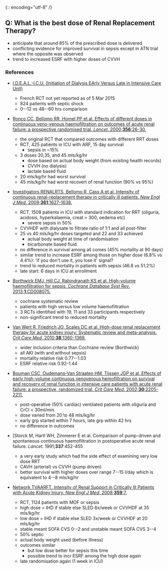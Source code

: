 {:: encoding="utf-8" /}

## Q: What is the best dose of Renal Replacement Therapy?

- anticipate that around 85% of the prescribed dose is delivered
- conflicting evidence for improved survival in sepsis except in ATN trial where the opposite was observed
- trend to increased ESRF with higher doses of CVVH

### References

- [I.D.E.A.L.-I.C.U. (Initiation of Dialysis EArly Versus Late in Intensive Care Unit)](http://clinicaltrials.gov/show/NCT01682590)
    - French RCT not yet reported as of 5 Mar 2015
    - 824 patients with septic shock
    - 0--12 vs 48--60 hrs comparison

- [Ronco CC, Bellomo RR, Homel PP et al. Effects of different doses in continuous veno-venous haemofiltration on outcomes of acute renal failure: a prospective randomised trial. *Lancet*. 2000;**356**:26-30.](http://dx.doi.org/10.1016/S0140-6736(00)02430-2)
    - the original RCT that compared outcomes with different RRT doses
    - RCT, 425 patients in ICU with ARF, 15 day survival
        - sepsis in ~15%
    - 3 doses 20,35, and 45 mls/kg/hr
        - dose based on actual body weight (from existing health records)
        - CVVH (no dialysis)
        - lactate based fluid
    - 20 mls/kg/hr had worst survival
    - 45 mls/kg/hr had worst recovert of renal function (90% vs 95%)

- [Investigators RENALRTS, Bellomo R, Cass A et al. Intensity of continuous renal-replacement therapy in critically ill patients. *New Engl J Med*. 2009;**361**:1627-1638.](http://dx.doi.org/10.1056/NEJMoa0902413)
    - RCT, 1508 patients in ICU with standard indication for RRT (oliguria, acidosis, hyperkalaemia, creat > 300, oedema etc)
        - severe sepsis in 50%
    - CVVHDF with dialysate to filtrate ratio of 1:1 and all post-filter
    - 25 vs 40 mls/kg/hr doses targeted and 22 and 33 achieved
        - actual body weight at time of randomisation
        - bicarbonate based fluid
    - no difference in survival among all comes (45% mortality at 90 days)
    - similar trend to increase ESRF among those on higher dose (6.8% vs 4.4%): 'if you don't use it, you lose it' signal?
    - trend to reduced mortality in patients with sepsis (46.8 vs 51.2%)
    - late start: 6 days in ICU at enrollment


- [Borthwick EMJ, Hill CJ, Rabindranath KS et al. High-volume haemofiltration for sepsis. *Cochrane Database Syst Rev*. 2013;**1**:CD008075.](http://dx.doi.org/10.1002/14651858.CD008075.pub2)
    - cochrane systematic review
    - patients with high versus low volume haemofiltration
    - 3 RCTs identified with 19, 11 and 33 participants respectively
    - non-significant trend to reduced mortality

- [Van Wert R, Friedrich JO, Scales DC et al. High-dose renal replacement therapy for acute kidney injury: Systematic review and meta-analysis. *Crit Care Med*. 2010;**38**:1360-1369.](http://dx.doi.org/10.1097/CCM.0b013e3181d9d912)
    - wider inclusion criteria than Cochrane review (Borthwick)
    - all AKI (with and without sepsis)
    - mortality relative risk 0.77--1.03
    - ESRF relative risk 0.92-1.44

- [Bouman CSC, Oudemans-Van Straaten HM, Tijssen JGP et al. Effects of early high-volume continuous venovenous hemofiltration on survival and recovery of renal function in intensive care patients with acute renal failure: a prospective, randomized trial. *Crit Care Med*. 2002;**30**:2205-2211.](http://dx.doi.org/10.1097/01.CCM.0000030444.21921.EF)
    - post-operative (50% cardiac) ventilated patients with oliguria and CrCl < 30ml/min
    - dose varied from 20 to 48 mls/kg/hr
    - early grp started  within 7 hours, late grp within 42 hrs
    - no difference in outcomes

- [Storck M, Hartl WH, Zimmerer E et al. Comparison of pump-driven and spontaneous continuous haemofiltration in postoperative acute renal failure. *Lancet*. 1991;**337**:452-455
    - a very early study which had the side effect of examining very low dose RRT
    - CAVH (arterial) vs CVVH (pump driven)
    - better survival with higher doses over range 7--15 l/day which is equivalent to 4--8 mls/kg/hr

- [Network TVAARFT. Intensity of Renal Support in Critically Ill Patients with Acute Kidney Injury. *New Engl J Med*. 2008;**359**:7.](http://dx.doi.org/10.1056/NEJMoa0802639)
    - RCT, 1124 patients with MOF or sepsis
    - high dose = IHD if stable else SLED 6x/week or CVVHDF at 35 mls/kg/hr
    - low dose = IHD if stable else SLED 3x/week or CVVHDF at 20 mls/kg/hr
    - stable meant SOFA CVS 0--2 and unstable meant SOFA CVS 3--4
    - 50% septic
    - actual body weight used (before illness)
    - outcomes similar
        - but low dose better for sepsis this time
        - possible trend to incr ESRF among the high dose again
    - late randomisation again (1 week in ICU)